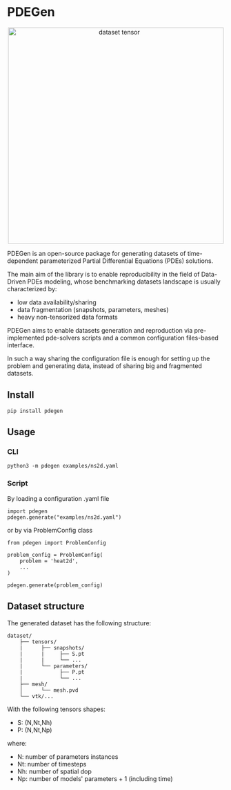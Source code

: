 # PDEGen
<p align="center">
<img align="middle" src="./assets/heat.png" alt="dataset tensor" width="500" />
</p>

PDEGen is an open-source package for generating datasets of time-dependent parameterized Partial Differential Equations (PDEs) solutions. 

The main aim of the library is to enable reproducibility in the field of Data-Driven PDEs modeling, whose benchmarking datasets landscape is usually characterized by:
- low data availability/sharing
- data fragmentation (snapshots, parameters, meshes)
- heavy non-tensorized data formats

PDEGen aims to enable datasets generation and reproduction via pre-implemented pde-solvers scripts and a common configuration files-based interface.

In such a way sharing the configuration file is enough for setting up the problem and generating data, instead of sharing big and fragmented datasets.

## Install
    
    pip install pdegen

## Usage
### CLI

    python3 -m pdegen examples/ns2d.yaml 

### Script
By loading a configuration .yaml file

    import pdegen
    pdegen.generate("examples/ns2d.yaml")

or by via ProblemConfig class

    from pdegen import ProblemConfig

    problem_config = ProblemConfig(
        problem = 'heat2d',
        ...
    )
    
    pdegen.generate(problem_config)

## Dataset structure

The generated dataset has the following structure:

    dataset/
        ├── tensors/
        |      ├── snapshots/
        |      |     ├── S.pt
        |      |     └── ...
        |      └── parameters/
        |            ├── P.pt
        |            └── ...
        ├── mesh/
        │      └── mesh.pvd
        └── vtk/...

With the following tensors shapes:

- S: (N,Nt,Nh)
- P: (N,Nt,Np)

where:
- N: number of parameters instances
- Nt: number of timesteps
- Nh: number of spatial dop
- Np: number of models' parameters + 1 (including time)